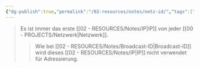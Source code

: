 ```yaml
---
{"dg-publish":true,"permalink":"/02-resources/notes/netz-id/","tags":["netzwerk/ip"],"noteIcon":"","updated":"2024-07-26T14:19:34.000+02:00"}
---
```


>Es ist immer das erste [[02 - RESOURCES/Notes/IP\|IP]] von jeder [[00 - PROJECTS/Netzwerk\|Netzwerk]].
>>Wie bei [[02 - RESOURCES/Notes/Broadcast-ID\|Broadcast-ID]]  wird dieses [[02 - RESOURCES/Notes/IP\|IP]] nicht verwendet für Adressierung.
